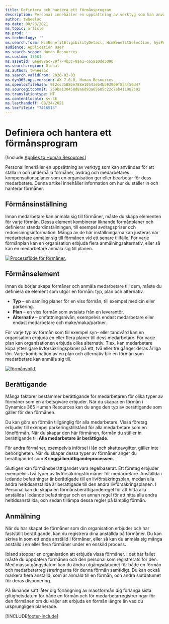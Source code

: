 ```yaml
---
title: Definiera och hantera ett förmånsprogram
description: Personal innehåller en uppsättning av verktyg som kan användas för att ställa in och underhålla förmåner, avdrag och medarbetares kompensationsplaner som en organisation ger eller bearbetar för dess medarbetare. Denna artikel innehåller information om hur du ställer in och hanterar förmåner.
author: twheeloc
ms.date: 08/23/2021
ms.topic: article
ms.prod: ''
ms.technology: ''
ms.search.form: HcmBenefitEligibilityDetail, HcmBenefitSelection, SysPolicyListPage, SysPolicySourceDocumentRuleType, BenefitWorkspace, HcmBenefitSummaryPart
audience: Application User
ms.search.scope: Human Resources
ms.custom: 15681
ms.assetid: 6aee97ac-29f7-4b3c-8aa1-c65810de3090
ms.search.region: Global
ms.author: twheeloc
ms.search.validFrom: 2020-02-03
ms.dyn365.ops.version: AX 7.0.0, Human Resources
ms.openlocfilehash: 9f2cc35086e788e10543e54bb93909f8a4f50d47
ms.sourcegitcommit: 259ba130450d8a6d93a65685c22c7eb411982c92
ms.translationtype: HT
ms.contentlocale: sv-SE
ms.lasthandoff: 08/24/2021
ms.locfileid: "7416513"
---
```

# <a name="define-and-manage-a-benefits-program"></a>Definiera och hantera ett förmånsprogram

[!include [Applies to Human Resources](../includes/applies-to-hr.md)]

Personal innehåller en uppsättning av verktyg som kan användas för att ställa in och underhålla förmåner, avdrag och medarbetares kompensationsplaner som en organisation ger eller bearbetar för dess medarbetare. Denna artikel innehåller information om hur du ställer in och hanterar förmåner.

## <a name="benefit-setup"></a>Förmånsinställning

Innan medarbetare kan anmäla sig till förmåner, måste du skapa elementen för varje förmån. Dessa element kombinerar liknande förmånplaner och definierar standardinställningen, till exempel avdragspriser och redovisningsinformation. Många av de här inställningarna kan justeras när medarbetare anmäler sig till förmånen vid ett senare tillfälle. För varje förmånplan kan en organisation erbjuda flera anmälningsalternativ, eller så kan en medarbetare anmäla sig till planen. 

[![Processflöde för förmåner.](./media/benefit-process-flow1.png)](./media/benefit-process-flow1.png)

## <a name="benefit-elements"></a>Förmånselement

Innan du börjar skapa förmåner och anmäla medarbetare till dem, måste du definiera de element som utgör en förmån: typ, plan och alternativ.

-   **Typ** – en samling planer för en viss förmån, till exempel medicin eller parkering.
-   **Plan** – en viss förmån som avtalats från en leverantör.
-   **Alternativ** – omfattningsnivån, exempelvis endast medarbetare eller endast medarbetare och make/maka/partner.

För varje typ av förmån som till exempel syn- eller tandvård kan en organisation erbjuda en eller flera planer till dess medarbetare. För varje plan kan organisationen erbjuda olika alternativ. T.ex. kan medarbetare köpa ytterligare livförsäkringsplaner på ett, två eller tre gånger deras årliga lön. Varje kombination av en plan och alternativ blir en förmån som medarbetare kan anmäla sig till. 

[![förmånsbild.](./media/benefit-pic.png)](./media/benefit-pic.png)

## <a name="eligibility"></a>Berättigande
Många faktorer bestämmer berättigande för medarbetaren för olika typer av förmåner som en arbetsgivare erbjuder. När du skapar en förmån i Dynamics 365 Human Resources kan du ange den typ av berättigande som gäller för den förmånen. 

Du kan göra en förmån tillgänglig för alla medarbetare. Vissa företag erbjuder till exempel parkeringstillstånd för alla medarbetare som en löneförmån. När du skapar den här förmånen, förmån du ställer in berättigande till **Alla medarbetare är berättigade**. 

För andra förmåner, exempelvis införsel i lån och skatteavgifter, gäller inte behörigheten. När du skapar dessa typer av förmåner anger du berättigandet som **Kringgå berättigandeprocessen**. 

Slutligen kan förmånsberättigandet vara regelbaserat. Ett företag erbjuder exempelvis två typer av livförsäkringsförmåner för medarbetare. Anställda i ledande befattningar är berättigade till en livförsäkringsplan, medan alla andra heltidsanställda är berättigade till den andra livförsäkringsplanen. I Personal kan du skapa en förmånsberättiganderegel för att hitta alla anställda i ledande befattningar och en annan regel för att hitta alla andra heltidsanställda, och sedan tillämpa dessa regler på lämplig förmån.

## <a name="enrollment"></a>Anmälning
När du har skapat de förmåner som din organisation erbjuder och har fastställt berättigande, kan du registrera dina anställda på förmåner. Du kan skriva in som ett enda anställd i förmåner, eller så kan du anmäla sig många anställd i en eller flera förmåner under en enskild process. 

Ibland stoppar en organisation att erbjuda vissa förmåner. I det här fallet måste du uppdatera förmånen och den personal som registrerats för den. Med massutgångsdatum kan du ändra utgångsdatumet för både en förmån och medarbetarregistreringarna för denna förmån samtidigt. Du kan också markera flera anställd, som är anmäld till en förmån, och ändra slutdatumet för deras disponering. 

På liknande sätt låter dig förlängning av massförmån dig förlänga sista giltighetsdatum för både en förmån och för medarbetarregistreringar för den förmånen om du väljer att erbjuda en förmån längre än vad du ursprungligen planerade.




[!INCLUDE[footer-include](../includes/footer-banner.md)]
